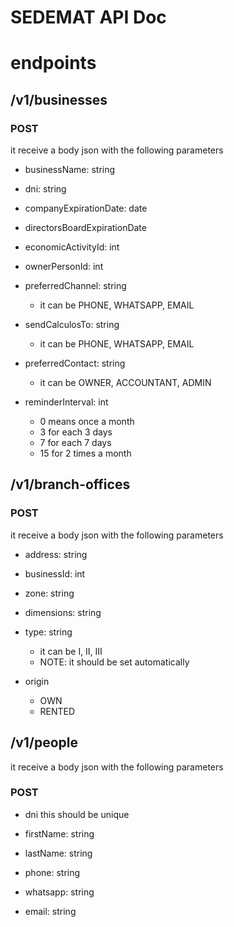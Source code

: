 # SEDEMAT API Doc

# endpoints 

## /v1/businesses

### POST
it receive a body json with the following parameters

* businessName: string
* dni: string
* companyExpirationDate: date
* directorsBoardExpirationDate

* economicActivityId: int
* ownerPersonId: int
* preferredChannel: string
    - it can be PHONE, WHATSAPP, EMAIL

* sendCalculosTo: string
    - it can be PHONE, WHATSAPP, EMAIL

* preferredContact: string
    - it can be OWNER, ACCOUNTANT, ADMIN

* reminderInterval: int
    - 0 means once a month
    - 3 for each 3 days
    - 7 for each 7 days
    - 15 for 2 times a month


## /v1/branch-offices

### POST
it receive a body json with the following parameters 

* address: string 

* businessId: int

* zone: string

* dimensions: string

* type: string
    - it can be I, II, III
    - NOTE: it should be set automatically

* origin
    - OWN
    - RENTED

## /v1/people
it receive a body json with the following parameters 

### POST

* dni
this should be unique

* firstName: string
* lastName: string
* phone: string
* whatsapp: string
* email: string